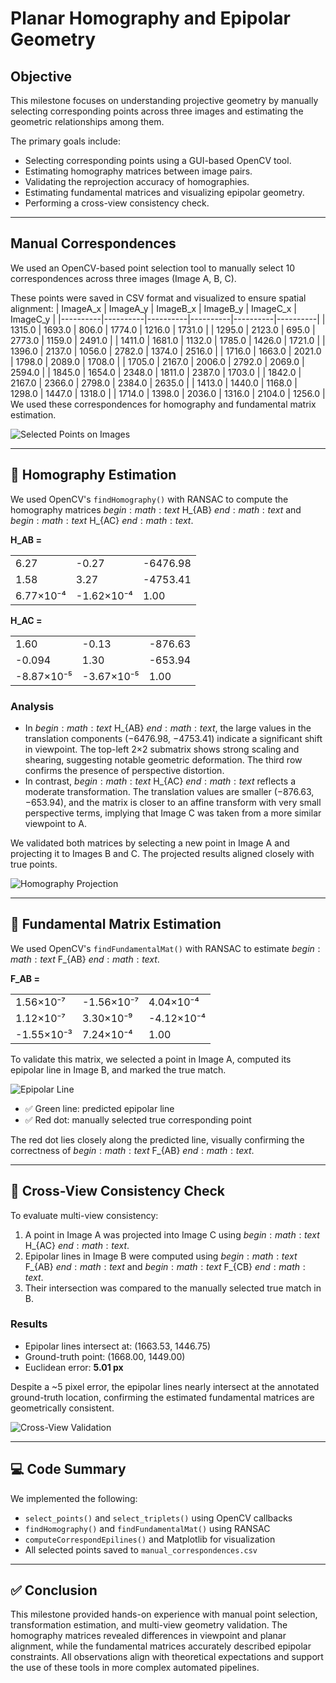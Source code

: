 # Planar Homography and Epipolar Geometry

## Objective

This milestone focuses on understanding projective geometry by manually selecting corresponding points across three images and estimating the geometric relationships among them.

The primary goals include:

- Selecting corresponding points using a GUI-based OpenCV tool.
- Estimating homography matrices between image pairs.
- Validating the reprojection accuracy of homographies.
- Estimating fundamental matrices and visualizing epipolar geometry.
- Performing a cross-view consistency check.

---

## Manual Correspondences

We used an OpenCV-based point selection tool to manually select 10 correspondences across three images (Image A, B, C).

These points were saved in CSV format and visualized to ensure spatial alignment:
| ImageA_x | ImageA_y | ImageB_x | ImageB_y | ImageC_x | ImageC_y |
|----------|----------|----------|----------|----------|----------|
| 1315.0   | 1693.0   | 806.0    | 1774.0   | 1216.0   | 1731.0   |
| 1295.0   | 2123.0   | 695.0    | 2773.0   | 1159.0   | 2491.0   |
| 1411.0   | 1681.0   | 1132.0   | 1785.0   | 1426.0   | 1721.0   |
| 1396.0   | 2137.0   | 1056.0   | 2782.0   | 1374.0   | 2516.0   |
| 1716.0   | 1663.0   | 2021.0   | 1798.0   | 2089.0   | 1708.0   |
| 1705.0   | 2167.0   | 2006.0   | 2792.0   | 2069.0   | 2594.0   |
| 1845.0   | 1654.0   | 2348.0   | 1811.0   | 2387.0   | 1703.0   |
| 1842.0   | 2167.0   | 2366.0   | 2798.0   | 2384.0   | 2635.0   |
| 1413.0   | 1440.0   | 1168.0   | 1298.0   | 1447.0   | 1318.0   |
| 1714.0   | 1398.0   | 2036.0   | 1316.0   | 2104.0   | 1256.0   |
We used these correspondences for homography and fundamental matrix estimation.

![Selected Points on Images](./images/manual_points_visualization.png)

---

## 🔄 Homography Estimation

We used OpenCV's `findHomography()` with RANSAC to compute the homography matrices $begin:math:text$ H_{AB} $end:math:text$ and $begin:math:text$ H_{AC} $end:math:text$.

**H_AB =**

|        |           |             |
|--------|-----------|-------------|
| 6.27   | -0.27     | -6476.98    |
| 1.58   | 3.27      | -4753.41    |
| 6.77×10⁻⁴ | -1.62×10⁻⁴ | 1.00        |

**H_AC =**

|        |           |             |
|--------|-----------|-------------|
| 1.60   | -0.13     | -876.63     |
| -0.094 | 1.30      | -653.94     |
| -8.87×10⁻⁵ | -3.67×10⁻⁵ | 1.00        |

### Analysis

- In $begin:math:text$ H_{AB} $end:math:text$, the large values in the translation components (−6476.98, −4753.41) indicate a significant shift in viewpoint. The top-left 2×2 submatrix shows strong scaling and shearing, suggesting notable geometric deformation. The third row confirms the presence of perspective distortion.
- In contrast, $begin:math:text$ H_{AC} $end:math:text$ reflects a moderate transformation. The translation values are smaller (−876.63, −653.94), and the matrix is closer to an affine transform with very small perspective terms, implying that Image C was taken from a more similar viewpoint to A.

We validated both matrices by selecting a new point in Image A and projecting it to Images B and C. The projected results aligned closely with true points.

![Homography Projection](./images/homography_projection_validation.png)

---

## 📐 Fundamental Matrix Estimation

We used OpenCV's `findFundamentalMat()` with RANSAC to estimate $begin:math:text$ F_{AB} $end:math:text$.

**F_AB =**

|              |              |              |
|--------------|--------------|--------------|
| 1.56×10⁻⁷     | -1.56×10⁻⁷    | 4.04×10⁻⁴     |
| 1.12×10⁻⁷     | 3.30×10⁻⁹     | -4.12×10⁻⁴    |
| -1.55×10⁻³    | 7.24×10⁻⁴     | 1.00          |
To validate this matrix, we selected a point in Image A, computed its epipolar line in Image B, and marked the true match.

![Epipolar Line](./images/epipolar_line_validation.png)

- ✅ Green line: predicted epipolar line  
- ✅ Red dot: manually selected true corresponding point  

The red dot lies closely along the predicted line, visually confirming the correctness of $begin:math:text$ F_{AB} $end:math:text$.

---

## 🔁 Cross-View Consistency Check

To evaluate multi-view consistency:

1. A point in Image A was projected into Image C using $begin:math:text$ H_{AC} $end:math:text$.
2. Epipolar lines in Image B were computed using $begin:math:text$ F_{AB} $end:math:text$ and $begin:math:text$ F_{CB} $end:math:text$.
3. Their intersection was compared to the manually selected true match in B.

### Results

- Epipolar lines intersect at: (1663.53, 1446.75)  
- Ground-truth point: (1668.00, 1449.00)  
- Euclidean error: **5.01 px**

Despite a ~5 pixel error, the epipolar lines nearly intersect at the annotated ground-truth location, confirming the estimated fundamental matrices are geometrically consistent.

![Cross-View Validation](./images/crossview_epipolar_validation.png)

---

## 💻 Code Summary

We implemented the following:

- `select_points()` and `select_triplets()` using OpenCV callbacks
- `findHomography()` and `findFundamentalMat()` using RANSAC
- `computeCorrespondEpilines()` and Matplotlib for visualization
- All selected points saved to `manual_correspondences.csv`

---

## ✅ Conclusion

This milestone provided hands-on experience with manual point selection, transformation estimation, and multi-view geometry validation. The homography matrices revealed differences in viewpoint and planar alignment, while the fundamental matrices accurately described epipolar constraints. All observations align with theoretical expectations and support the use of these tools in more complex automated pipelines.
